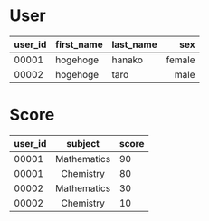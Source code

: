 # User
| user_id | first_name | last_name | sex |
|---------| ----------- |:-------- | ----: |
| 00001 | hogehoge | hanako | female |
| 00002 | hogehoge | taro | male |

# Score 
user_id | subject | score
------- | :-------: |:-----
00001 | Mathematics | 90
00001 | Chemistry | 80
00002 | Mathematics | 30
00002 | Chemistry | 10


